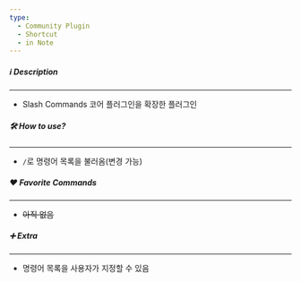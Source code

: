 ```yaml
---
type:
  - Community Plugin
  - Shortcut
  - in Note
---
```

##### ℹ️ Description
---
- Slash Commands 코어 플러그인을 확장한 플러그인

##### 🛠️ How to use?
---
- `/`로 명령어 목록을 불러옴(변경 가능)

##### ❤️ Favorite Commands
---
- ~~아직 없음~~

##### ➕ Extra
---
- 명령어 목록을 사용자가 지정할 수 있음
